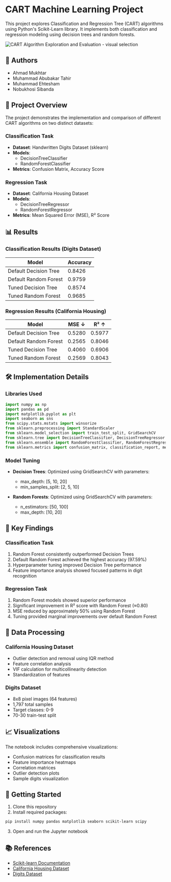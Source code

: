 # CART Machine Learning Project

This project explores Classification and Regression Tree (CART) algorithms using Python's Scikit-Learn library. It implements both classification and regression modeling using decision trees and random forests.

![CART Algorithm Exploration and Evaluation - visual selection](https://github.com/user-attachments/assets/92dac774-e27b-4c76-a531-b147f4ce46c5)


## 👥 Authors

- Ahmad Mukhtar
- Muhammad Abubakar Tahir
- Muhammad Ehtesham
- Nobukhosi Sibanda

## 🎯 Project Overview

The project demonstrates the implementation and comparison of different CART algorithms on two distinct datasets:

### Classification Task
- **Dataset**: Handwritten Digits Dataset (sklearn)
- **Models**: 
  - DecisionTreeClassifier
  - RandomForestClassifier
- **Metrics**: Confusion Matrix, Accuracy Score

### Regression Task
- **Dataset**: California Housing Dataset
- **Models**:
  - DecisionTreeRegressor
  - RandomForestRegressor
- **Metrics**: Mean Squared Error (MSE), R² Score

## 📊 Results

### Classification Results (Digits Dataset)

| Model | Accuracy |
|-------|----------|
| Default Decision Tree | 0.8426 |
| Default Random Forest | 0.9759 |
| Tuned Decision Tree | 0.8574 |
| Tuned Random Forest | 0.9685 |

### Regression Results (California Housing)

| Model | MSE ↓ | R² ↑ |
|-------|-------|------|
| Default Decision Tree | 0.5280 | 0.5977 |
| Default Random Forest | 0.2565 | 0.8046 |
| Tuned Decision Tree | 0.4060 | 0.6906 |
| Tuned Random Forest | 0.2569 | 0.8043 |

## 🛠️ Implementation Details

### Libraries Used
```python
import numpy as np
import pandas as pd
import matplotlib.pyplot as plt
import seaborn as sns
from scipy.stats.mstats import winsorize
from sklearn.preprocessing import StandardScaler
from sklearn.model_selection import train_test_split, GridSearchCV
from sklearn.tree import DecisionTreeClassifier, DecisionTreeRegressor
from sklearn.ensemble import RandomForestClassifier, RandomForestRegressor
from sklearn.metrics import confusion_matrix, classification_report, mean_squared_error, r2_score
```

### Model Tuning
- **Decision Trees**: Optimized using GridSearchCV with parameters:
  - max_depth: [5, 10, 20]
  - min_samples_split: [2, 5, 10]

- **Random Forests**: Optimized using GridSearchCV with parameters:
  - n_estimators: [50, 100]
  - max_depth: [10, 20]

## 📝 Key Findings

### Classification Task
1. Random Forest consistently outperformed Decision Trees
2. Default Random Forest achieved the highest accuracy (97.59%)
3. Hyperparameter tuning improved Decision Tree performance
4. Feature importance analysis showed focused patterns in digit recognition

### Regression Task
1. Random Forest models showed superior performance
2. Significant improvement in R² score with Random Forest (≈0.80)
3. MSE reduced by approximately 50% using Random Forest
4. Tuning provided marginal improvements over default Random Forest

## 🔄 Data Processing

### California Housing Dataset
- Outlier detection and removal using IQR method
- Feature correlation analysis
- VIF calculation for multicollinearity detection
- Standardization of features

### Digits Dataset
- 8x8 pixel images (64 features)
- 1,797 total samples
- Target classes: 0-9
- 70-30 train-test split

## 📈 Visualizations

The notebook includes comprehensive visualizations:
- Confusion matrices for classification results
- Feature importance heatmaps
- Correlation matrices
- Outlier detection plots
- Sample digits visualization

## 🚀 Getting Started

1. Clone this repository
2. Install required packages:
```bash
pip install numpy pandas matplotlib seaborn scikit-learn scipy
```
3. Open and run the Jupyter notebook

## 📚 References

- [Scikit-learn Documentation](https://scikit-learn.org/stable/)
- [California Housing Dataset](https://scikit-learn.org/stable/modules/generated/sklearn.datasets.fetch_california_housing.html)
- [Digits Dataset](https://scikit-learn.org/stable/modules/generated/sklearn.datasets.load_digits.html)
